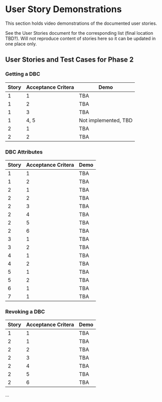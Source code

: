 # User Story Demonstrations

This section holds video demonstrations of the documented user stories.

See the User Stories document for the corresponding list (final location TBD?). Will not reproduce content of stories here so it can be updated in one place only.


## User Stories and Test Cases for Phase 2

### Getting a DBC

| Story | Acceptance Critera | Demo |
| --- | --- | --- |
| 1 | 1 | TBA |
| 1 | 2 | TBA |
| 1 | 3 | TBA |
| 1 | 4, 5 | Not implemented, TBD |
| 2 | 1 | TBA |
| 2 | 2 | TBA |

### DBC Attributes

| Story | Acceptance Critera | Demo |
| --- | --- | --- |
| 1 | 1 | TBA |
| 1 | 2 | TBA |
| 2 | 1 | TBA |
| 2 | 2 | TBA |
| 2 | 3 | TBA |
| 2 | 4 | TBA |
| 2 | 5 | TBA |
| 2 | 6 | TBA |
| 3 | 1 | TBA |
| 3 | 2 | TBA |
| 4 | 1 | TBA |
| 4 | 2 | TBA |
| 5 | 1 | TBA |
| 5 | 2 | TBA |
| 6 | 1 | TBA |
| 7 | 1 | TBA |

### Revoking a DBC

| Story | Acceptance Critera | Demo |
| --- | --- | --- |
| 1 | 1 | TBA |
| 2 | 1 | TBA |
| 2 | 2 | TBA |
| 2 | 3 | TBA |
| 2 | 4 | TBA |
| 2 | 5 | TBA |
| 2 | 6 | TBA |
...